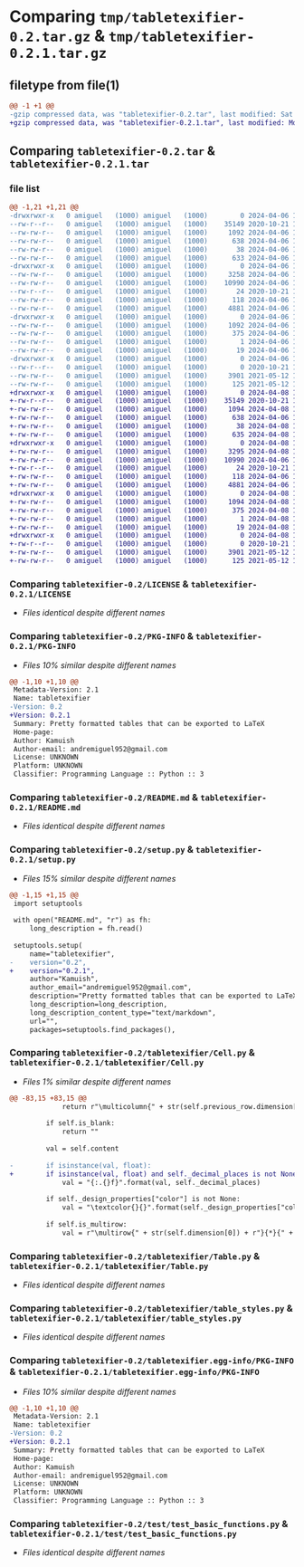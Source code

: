 # Comparing `tmp/tabletexifier-0.2.tar.gz` & `tmp/tabletexifier-0.2.1.tar.gz`

## filetype from file(1)

```diff
@@ -1 +1 @@
-gzip compressed data, was "tabletexifier-0.2.tar", last modified: Sat Apr  6 18:36:08 2024, max compression
+gzip compressed data, was "tabletexifier-0.2.1.tar", last modified: Mon Apr  8 11:00:56 2024, max compression
```

## Comparing `tabletexifier-0.2.tar` & `tabletexifier-0.2.1.tar`

### file list

```diff
@@ -1,21 +1,21 @@
-drwxrwxr-x   0 amiguel   (1000) amiguel   (1000)        0 2024-04-06 18:36:08.621325 tabletexifier-0.2/
--rw-r--r--   0 amiguel   (1000) amiguel   (1000)    35149 2020-10-21 14:46:33.000000 tabletexifier-0.2/LICENSE
--rw-rw-r--   0 amiguel   (1000) amiguel   (1000)     1092 2024-04-06 18:36:08.621325 tabletexifier-0.2/PKG-INFO
--rw-rw-r--   0 amiguel   (1000) amiguel   (1000)      638 2024-04-06 18:35:40.000000 tabletexifier-0.2/README.md
--rw-rw-r--   0 amiguel   (1000) amiguel   (1000)       38 2024-04-06 18:36:08.625325 tabletexifier-0.2/setup.cfg
--rw-rw-r--   0 amiguel   (1000) amiguel   (1000)      633 2024-04-06 18:33:11.000000 tabletexifier-0.2/setup.py
-drwxrwxr-x   0 amiguel   (1000) amiguel   (1000)        0 2024-04-06 18:36:08.621325 tabletexifier-0.2/tabletexifier/
--rw-rw-r--   0 amiguel   (1000) amiguel   (1000)     3258 2024-04-06 18:33:11.000000 tabletexifier-0.2/tabletexifier/Cell.py
--rw-rw-r--   0 amiguel   (1000) amiguel   (1000)    10990 2024-04-06 18:33:11.000000 tabletexifier-0.2/tabletexifier/Table.py
--rw-r--r--   0 amiguel   (1000) amiguel   (1000)       24 2020-10-21 15:04:40.000000 tabletexifier-0.2/tabletexifier/__init__.py
--rw-rw-r--   0 amiguel   (1000) amiguel   (1000)      118 2024-04-06 18:33:11.000000 tabletexifier-0.2/tabletexifier/exceptions.py
--rw-rw-r--   0 amiguel   (1000) amiguel   (1000)     4881 2024-04-06 18:33:11.000000 tabletexifier-0.2/tabletexifier/table_styles.py
-drwxrwxr-x   0 amiguel   (1000) amiguel   (1000)        0 2024-04-06 18:36:08.621325 tabletexifier-0.2/tabletexifier.egg-info/
--rw-rw-r--   0 amiguel   (1000) amiguel   (1000)     1092 2024-04-06 18:36:07.000000 tabletexifier-0.2/tabletexifier.egg-info/PKG-INFO
--rw-rw-r--   0 amiguel   (1000) amiguel   (1000)      375 2024-04-06 18:36:08.000000 tabletexifier-0.2/tabletexifier.egg-info/SOURCES.txt
--rw-rw-r--   0 amiguel   (1000) amiguel   (1000)        1 2024-04-06 18:36:07.000000 tabletexifier-0.2/tabletexifier.egg-info/dependency_links.txt
--rw-rw-r--   0 amiguel   (1000) amiguel   (1000)       19 2024-04-06 18:36:08.000000 tabletexifier-0.2/tabletexifier.egg-info/top_level.txt
-drwxrwxr-x   0 amiguel   (1000) amiguel   (1000)        0 2024-04-06 18:36:08.621325 tabletexifier-0.2/test/
--rw-r--r--   0 amiguel   (1000) amiguel   (1000)        0 2020-10-21 17:44:30.000000 tabletexifier-0.2/test/__init__.py
--rw-rw-r--   0 amiguel   (1000) amiguel   (1000)     3901 2021-05-12 14:32:24.000000 tabletexifier-0.2/test/test_basic_functions.py
--rw-rw-r--   0 amiguel   (1000) amiguel   (1000)      125 2021-05-12 14:32:24.000000 tabletexifier-0.2/test/test_table_styles.py
+drwxrwxr-x   0 amiguel   (1000) amiguel   (1000)        0 2024-04-08 11:00:56.758530 tabletexifier-0.2.1/
+-rw-r--r--   0 amiguel   (1000) amiguel   (1000)    35149 2020-10-21 14:46:33.000000 tabletexifier-0.2.1/LICENSE
+-rw-rw-r--   0 amiguel   (1000) amiguel   (1000)     1094 2024-04-08 11:00:56.758530 tabletexifier-0.2.1/PKG-INFO
+-rw-rw-r--   0 amiguel   (1000) amiguel   (1000)      638 2024-04-06 18:35:40.000000 tabletexifier-0.2.1/README.md
+-rw-rw-r--   0 amiguel   (1000) amiguel   (1000)       38 2024-04-08 11:00:56.758530 tabletexifier-0.2.1/setup.cfg
+-rw-rw-r--   0 amiguel   (1000) amiguel   (1000)      635 2024-04-08 11:00:33.000000 tabletexifier-0.2.1/setup.py
+drwxrwxr-x   0 amiguel   (1000) amiguel   (1000)        0 2024-04-08 11:00:56.754530 tabletexifier-0.2.1/tabletexifier/
+-rw-rw-r--   0 amiguel   (1000) amiguel   (1000)     3295 2024-04-08 10:59:34.000000 tabletexifier-0.2.1/tabletexifier/Cell.py
+-rw-rw-r--   0 amiguel   (1000) amiguel   (1000)    10990 2024-04-06 18:33:11.000000 tabletexifier-0.2.1/tabletexifier/Table.py
+-rw-r--r--   0 amiguel   (1000) amiguel   (1000)       24 2020-10-21 15:04:40.000000 tabletexifier-0.2.1/tabletexifier/__init__.py
+-rw-rw-r--   0 amiguel   (1000) amiguel   (1000)      118 2024-04-06 18:33:11.000000 tabletexifier-0.2.1/tabletexifier/exceptions.py
+-rw-rw-r--   0 amiguel   (1000) amiguel   (1000)     4881 2024-04-06 18:33:11.000000 tabletexifier-0.2.1/tabletexifier/table_styles.py
+drwxrwxr-x   0 amiguel   (1000) amiguel   (1000)        0 2024-04-08 11:00:56.754530 tabletexifier-0.2.1/tabletexifier.egg-info/
+-rw-rw-r--   0 amiguel   (1000) amiguel   (1000)     1094 2024-04-08 11:00:56.000000 tabletexifier-0.2.1/tabletexifier.egg-info/PKG-INFO
+-rw-rw-r--   0 amiguel   (1000) amiguel   (1000)      375 2024-04-08 11:00:56.000000 tabletexifier-0.2.1/tabletexifier.egg-info/SOURCES.txt
+-rw-rw-r--   0 amiguel   (1000) amiguel   (1000)        1 2024-04-08 11:00:56.000000 tabletexifier-0.2.1/tabletexifier.egg-info/dependency_links.txt
+-rw-rw-r--   0 amiguel   (1000) amiguel   (1000)       19 2024-04-08 11:00:56.000000 tabletexifier-0.2.1/tabletexifier.egg-info/top_level.txt
+drwxrwxr-x   0 amiguel   (1000) amiguel   (1000)        0 2024-04-08 11:00:56.758530 tabletexifier-0.2.1/test/
+-rw-r--r--   0 amiguel   (1000) amiguel   (1000)        0 2020-10-21 17:44:30.000000 tabletexifier-0.2.1/test/__init__.py
+-rw-rw-r--   0 amiguel   (1000) amiguel   (1000)     3901 2021-05-12 14:32:24.000000 tabletexifier-0.2.1/test/test_basic_functions.py
+-rw-rw-r--   0 amiguel   (1000) amiguel   (1000)      125 2021-05-12 14:32:24.000000 tabletexifier-0.2.1/test/test_table_styles.py
```

### Comparing `tabletexifier-0.2/LICENSE` & `tabletexifier-0.2.1/LICENSE`

 * *Files identical despite different names*

### Comparing `tabletexifier-0.2/PKG-INFO` & `tabletexifier-0.2.1/PKG-INFO`

 * *Files 10% similar despite different names*

```diff
@@ -1,10 +1,10 @@
 Metadata-Version: 2.1
 Name: tabletexifier
-Version: 0.2
+Version: 0.2.1
 Summary: Pretty formatted tables that can be exported to LaTeX
 Home-page: 
 Author: Kamuish
 Author-email: andremiguel952@gmail.com
 License: UNKNOWN
 Platform: UNKNOWN
 Classifier: Programming Language :: Python :: 3
```

### Comparing `tabletexifier-0.2/README.md` & `tabletexifier-0.2.1/README.md`

 * *Files identical despite different names*

### Comparing `tabletexifier-0.2/setup.py` & `tabletexifier-0.2.1/setup.py`

 * *Files 15% similar despite different names*

```diff
@@ -1,15 +1,15 @@
 import setuptools
 
 with open("README.md", "r") as fh:
     long_description = fh.read()
 
 setuptools.setup(
     name="tabletexifier",
-    version="0.2",
+    version="0.2.1",
     author="Kamuish",
     author_email="andremiguel952@gmail.com",
     description="Pretty formatted tables that can be exported to LaTeX",
     long_description=long_description,
     long_description_content_type="text/markdown",
     url="",
     packages=setuptools.find_packages(),
```

### Comparing `tabletexifier-0.2/tabletexifier/Cell.py` & `tabletexifier-0.2.1/tabletexifier/Cell.py`

 * *Files 1% similar despite different names*

```diff
@@ -83,15 +83,15 @@
             return r"\multicolumn{" + str(self.previous_row.dimension[1]) + r"}{c}{}"
 
         if self.is_blank:
             return ""
 
         val = self.content
 
-        if isinstance(val, float):
+        if isinstance(val, float) and self._decimal_places is not None:
             val = "{:.{}f}".format(val, self._decimal_places)
 
         if self._design_properties["color"] is not None:
             val = "\textcolor{}{}".format(self._design_properties["color"], val)
 
         if self.is_multirow:
             val = r"\multirow{" + str(self.dimension[0]) + r"}{*}{" + f"{val}" + "}"
```

### Comparing `tabletexifier-0.2/tabletexifier/Table.py` & `tabletexifier-0.2.1/tabletexifier/Table.py`

 * *Files identical despite different names*

### Comparing `tabletexifier-0.2/tabletexifier/table_styles.py` & `tabletexifier-0.2.1/tabletexifier/table_styles.py`

 * *Files identical despite different names*

### Comparing `tabletexifier-0.2/tabletexifier.egg-info/PKG-INFO` & `tabletexifier-0.2.1/tabletexifier.egg-info/PKG-INFO`

 * *Files 10% similar despite different names*

```diff
@@ -1,10 +1,10 @@
 Metadata-Version: 2.1
 Name: tabletexifier
-Version: 0.2
+Version: 0.2.1
 Summary: Pretty formatted tables that can be exported to LaTeX
 Home-page: 
 Author: Kamuish
 Author-email: andremiguel952@gmail.com
 License: UNKNOWN
 Platform: UNKNOWN
 Classifier: Programming Language :: Python :: 3
```

### Comparing `tabletexifier-0.2/test/test_basic_functions.py` & `tabletexifier-0.2.1/test/test_basic_functions.py`

 * *Files identical despite different names*

